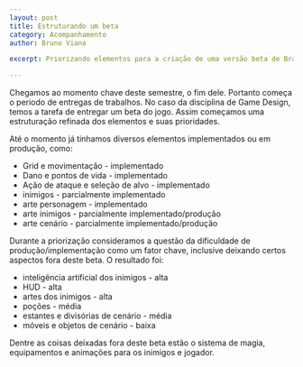 ```yaml
---
layout: post
title: Estruturando um beta
category: Acompanhamento
author: Bruno Viana

excerpt: Priorizando elementos para a criação de uma versão beta de Brave

---
```


Chegamos ao momento chave deste semestre, o fim dele.
Portanto começa o periodo de entregas de trabalhos.
No caso da disciplina de Game Design, temos a tarefa de entregar um beta do jogo.
Assim começamos uma estruturação refinada dos elementos e suas prioridades.

Até o momento já tinhamos diversos elementos implementados ou em produção, como:
  - Grid e movimentação - implementado
  - Dano e pontos de vida - implementado
  - Ação de ataque e seleção de alvo - implementado
  - inimigos - parcialmente implementado
  - arte personagem - implementado
  - arte inimigos - parcialmente implementado/produção
  - arte cenário - parcialmente implementado/produção
  
Durante a priorização consideramos a questão da dificuldade de produção/implementação como um fator chave, inclusive deixando certos aspectos fora deste beta.
O resultado foi:
  - inteligência artificial dos inimigos - alta
  - HUD - alta
  - artes dos inimigos - alta
  - poções - média
  - estantes e divisórias de cenário - média
  - móveis e objetos de cenário - baixa

Dentre as coisas deixadas fora deste beta estão o sistema de magia, equipamentos e animações para os inimigos e jogador.
